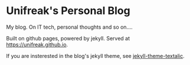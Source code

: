 # Unifreak's Personal Blog

My blog. On IT tech, personal thoughts and so on....

Built on github pages, powered by jekyll. Served at <https://unifreak.github.io>.

If you are insterested in the blog's jekyll theme, see [jekyll-theme-textalic](https://github.com/UniFreak/jekyll-theme-textalic).

